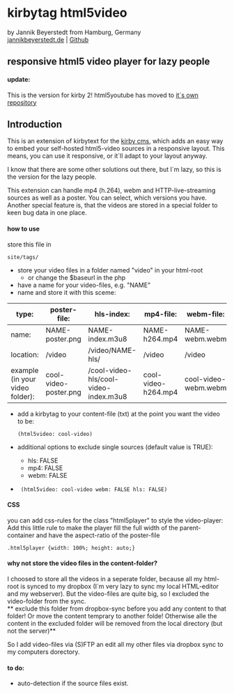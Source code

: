 # kirbytag html5video
by Jannik Beyerstedt from Hamburg, Germany  
[jannikbeyerstedt.de](http://jannikbeyerstedt.de) | [Github](https://github.com/jbeyerstedt)  


## responsive html5 video player for lazy people

#### update:
This is the version for kirby 2! html5youtube has moved to [it´s own repository](https://github.com/jtByt-Pictures/kirby-kirbytag-html5youtube)

## Introduction

This is an extension of kirbytext for the [kirby cms](getkirby.com), which adds an easy way to embed your self-hosted html5-video sources in a responsive layout. This means, you can use it responsive, or it´ll adapt to your layout anyway.  

I know that there are some other solutions out there, but I´m lazy, so this is the version for the lazy people.
  
This extension can handle mp4 (h.264), webm and HTTP-live-streaming sources as well as a poster. You can select, which versions you have.  
Another special feature is, that the videos are stored in a special folder to keen bug data in one place.


#### how to use
store this file in
	
	site/tags/

* store your video files in a folder named "video" in your html-root
	* or change the $baseurl in the php
* have a name for your video-files, e.g. "NAME"
* name and store it with this sceme:

type:     | poster-file:    | hls-index:       | mp4-file:    | webm-file:  
------    |------           |------            |------        |------
name:     | NAME-poster.png | NAME-index.m3u8  | NAME-h264.mp4| NAME-webm.webm
location: | /video          | /video/NAME-hls/ | /video       | /video
example (in your video folder):  | cool-video-poster.png | /cool-video-hls/cool-video-index.m3u8 | cool-video-h264.mp4 | cool-video-webm.webm  

* add a kirbytag to your content-file (txt) at the point you want the video to be:  

	  (html5video: cool-video)  
* additional options to exclude single sources (default value is TRUE):
	* hls: FALSE
	* mp4: FALSE
	* webm: FALSE
*  
	   (html5video: cool-video webm: FALSE hls: FALSE)  


#### CSS

you can add css-rules for the class "html5player" to style the video-player:
Add this little rule to make the player fill the full width of the parent-container and have the aspect-ratio of the poster-file

    .html5player {width: 100%; height: auto;}
    
    
#### why not store the video files in the content-folder?
I choosed to store all the videos in a seperate folder, because all my html-root is synced to my dropbox (I´m very lazy to sync my local HTML-editor and my webserver). But the video-files are quite big, so I excluded the video-folder from the sync.  
** exclude this folder from dropbox-sync before you add any content to that folder! Or move the content temprary to another folde! Otherwise alle the content in the excluded folder will be removed from the local directory (but not the server)**

So I add video-files via (S)FTP an edit all my other files via dropbox sync to my computers dorectory.

 
#### to do:
- auto-detection if the source files exist.



